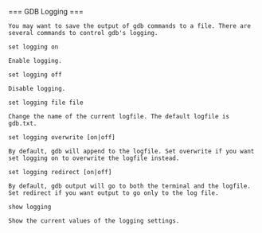 === GDB Logging ===

    You may want to save the output of gdb commands to a file. There are several commands to control gdb's logging.

    set logging on

    Enable logging.

    set logging off

    Disable logging.

    set logging file file

    Change the name of the current logfile. The default logfile is gdb.txt.

    set logging overwrite [on|off]

    By default, gdb will append to the logfile. Set overwrite if you want set logging on to overwrite the logfile instead.

    set logging redirect [on|off]

    By default, gdb output will go to both the terminal and the logfile. Set redirect if you want output to go only to the log file.

    show logging

    Show the current values of the logging settings.
